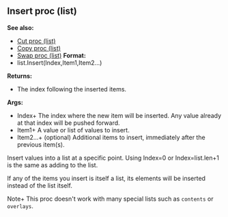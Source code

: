 ## Insert proc (list)
**See also:**
+   [Cut proc (list)](/ref/list/proc/Cut.md) 
+   [Copy proc (list)](/ref/list/proc/Copy.md) 
+   [Swap proc (list)](/ref/list/proc/Swap.md) <!-- -->
**Format:**
+   list.Insert(Index,Item1,Item2\...)
<!-- -->
**Returns:**
+   The index following the inserted items.
<!-- -->
**Args:**
+   Index+ The index where the new item will be inserted. Any value
    already at that index will be pushed forward.
+   Item1+ A value or list of values to insert.
+   Item2\...+ (optional) Additional items to insert, immediately after
    the previous item(s).


Insert values into a list at a specific point. Using Index=0 or
Index=list.len+1 is the same as adding to the list. 

If any of
the items you insert is itself a list, its elements will be inserted
instead of the list itself. 

Note+ This proc doesn\'t work with
many special lists such as `contents` or `overlays`.